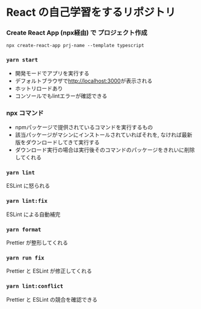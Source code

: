 # React の自己学習をするリポジトリ
### Create React App (npx経由) で プロジェクト作成
```
npx create-react-app prj-name --template typescript
```
### `yarn start`
* 開発モードでアプリを実行する
* デフォルトブラウザで[http://localhost:3000](http://localhost:3000)が表示される
* ホットリロードあり
* コンソールでもlintエラーが確認できる

### npx コマンド
* npmパッケージで提供されているコマンドを実行するもの
* 該当パッケージがマシンにインストールされていればそれを, なければ最新版をダウンロードしてきて実行する
* ダウンロード実行の場合は実行後そのコマンドのパッケージをきれいに削除してくれる

### `yarn lint`
ESLint に怒られる

### `yarn lint:fix`
ESLint による自動補完

### `yarn format`
Prettier が整形してくれる

### `yarn run fix`
Prettier と ESLint が修正してくれる

### `yarn lint:conflict`
Prettier と ESLint の競合を確認できる
